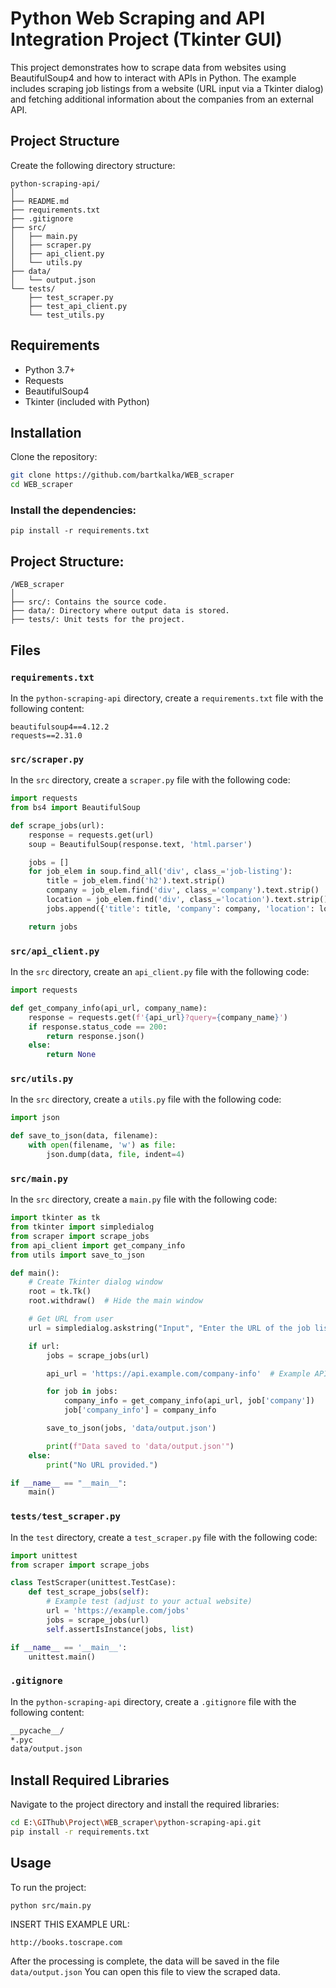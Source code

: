 # Python Web Scraping and API Integration Project (Tkinter GUI)

This project demonstrates how to scrape data from websites using BeautifulSoup4 and how to interact with APIs in Python. The example includes scraping job listings from a website (URL input via a Tkinter dialog) and fetching additional information about the companies from an external API.
## Project Structure
Create the following directory structure:
```
python-scraping-api/
│
├── README.md
├── requirements.txt
├── .gitignore
├── src/
│   ├── main.py
│   ├── scraper.py
│   ├── api_client.py
│   └── utils.py
├── data/
│   └── output.json
└── tests/
    ├── test_scraper.py
    ├── test_api_client.py
    └── test_utils.py
```
## Requirements

- Python 3.7+
- Requests
- BeautifulSoup4
- Tkinter (included with Python)

## Installation

Clone the repository:

```bash
git clone https://github.com/bartkalka/WEB_scraper
cd WEB_scraper
```
### Install the dependencies:
```
pip install -r requirements.txt
```

## Project Structure:
```
/WEB_scraper
│
├── src/: Contains the source code.
├── data/: Directory where output data is stored.
├── tests/: Unit tests for the project.
```
## Files

### `requirements.txt`

In the `python-scraping-api` directory, create a `requirements.txt` file with the following content:
```
beautifulsoup4==4.12.2
requests==2.31.0
```


### `src/scraper.py`

In the `src` directory, create a `scraper.py` file with the following code:

```python
import requests
from bs4 import BeautifulSoup

def scrape_jobs(url):
    response = requests.get(url)
    soup = BeautifulSoup(response.text, 'html.parser')

    jobs = []
    for job_elem in soup.find_all('div', class_='job-listing'):
        title = job_elem.find('h2').text.strip()
        company = job_elem.find('div', class_='company').text.strip()
        location = job_elem.find('div', class_='location').text.strip()
        jobs.append({'title': title, 'company': company, 'location': location})

    return jobs
```
### `src/api_client.py`

In the `src` directory, create an `api_client.py` file with the following code:

```python
import requests

def get_company_info(api_url, company_name):
    response = requests.get(f'{api_url}?query={company_name}')
    if response.status_code == 200:
        return response.json()
    else:
        return None
```
### `src/utils.py`

In the `src` directory, create a `utils.py` file with the following code:

```python
import json

def save_to_json(data, filename):
    with open(filename, 'w') as file:
        json.dump(data, file, indent=4)
```
### `src/main.py`

In the `src` directory, create a `main.py` file with the following code:

```python
import tkinter as tk
from tkinter import simpledialog
from scraper import scrape_jobs
from api_client import get_company_info
from utils import save_to_json

def main():
    # Create Tkinter dialog window
    root = tk.Tk()
    root.withdraw()  # Hide the main window

    # Get URL from user
    url = simpledialog.askstring("Input", "Enter the URL of the job listings page:")

    if url:
        jobs = scrape_jobs(url)

        api_url = 'https://api.example.com/company-info'  # Example API for fetching company info

        for job in jobs:
            company_info = get_company_info(api_url, job['company'])
            job['company_info'] = company_info

        save_to_json(jobs, 'data/output.json')

        print(f"Data saved to 'data/output.json'")
    else:
        print("No URL provided.")

if __name__ == "__main__":
    main()
```
### `tests/test_scraper.py`

In the `test` directory, create a `test_scraper.py` file with the following code:

```python
import unittest
from scraper import scrape_jobs

class TestScraper(unittest.TestCase):
    def test_scrape_jobs(self):
        # Example test (adjust to your actual website)
        url = 'https://example.com/jobs'
        jobs = scrape_jobs(url)
        self.assertIsInstance(jobs, list)

if __name__ == '__main__':
    unittest.main()
```

### `.gitignore`

In the `python-scraping-api` directory, create a `.gitignore` file with the following content:

```bash
__pycache__/
*.pyc
data/output.json
```

## Install Required Libraries
Navigate to the project directory and install the required libraries:
```bash
cd E:\GIThub\Project\WEB_scraper\python-scraping-api.git
pip install -r requirements.txt
```

## Usage
To run the project:
```
python src/main.py
```
INSERT THIS EXAMPLE URL:
```
http://books.toscrape.com
```
After the processing is complete, the data will be saved in the file `data/output.json` You can open this file to view the scraped data.


